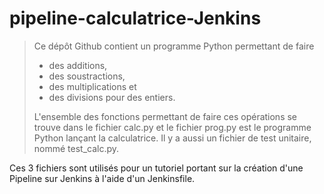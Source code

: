 # pipeline-calculatrice-Jenkins

> Ce dépôt Github contient un programme Python permettant de faire 
>- des additions, 
>- des soustractions, 
>- des multiplications et 
>- des divisions pour des entiers. 
>
> L'ensemble des fonctions permettant de faire ces opérations se trouve dans le fichier calc.py et le fichier prog.py est le programme Python lançant la calculatrice. Il y a aussi un fichier de test unitaire, nommé test_calc.py. 

Ces 3 fichiers sont utilisés pour un tutoriel portant sur la création d'une Pipeline sur Jenkins à l'aide d'un Jenkinsfile.
